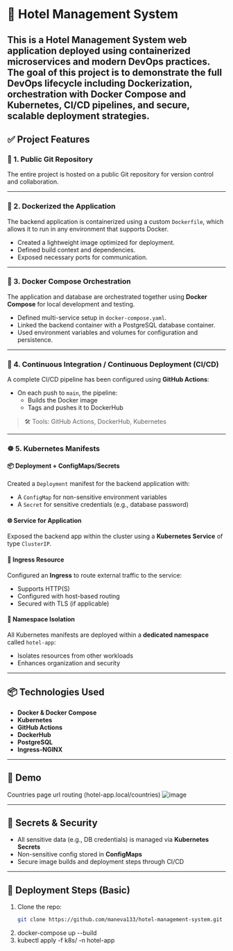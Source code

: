 # 🏨 Hotel Management System

This is a Hotel Management System web application deployed using containerized microservices and modern DevOps practices. The goal of this project is to demonstrate the full DevOps lifecycle including Dockerization, orchestration with Docker Compose and Kubernetes, CI/CD pipelines, and secure, scalable deployment strategies.
---

## ✅ Project Features

### 📁 1. Public Git Repository 
The entire project is hosted on a public Git repository for version control and collaboration.


---

### 🐳 2. Dockerized the Application 
The backend application is containerized using a custom `Dockerfile`, which allows it to run in any environment that supports Docker.

- Created a lightweight image optimized for deployment.
- Defined build context and dependencies.
- Exposed necessary ports for communication.

---

### 🧱 3. Docker Compose Orchestration 
The application and database are orchestrated together using **Docker Compose** for local development and testing.

- Defined multi-service setup in `docker-compose.yaml`.
- Linked the backend container with a PostgreSQL database container.
- Used environment variables and volumes for configuration and persistence.

---

### 🔄 4. Continuous Integration / Continuous Deployment (CI/CD) 
A complete CI/CD pipeline has been configured using **GitHub Actions**:

- On each push to `main`, the pipeline:
  - Builds the Docker image
  - Tags and pushes it to DockerHub

> 🛠 Tools: GitHub Actions, DockerHub, Kubernetes

---

### ☸️ 5. Kubernetes Manifests

#### 📦 Deployment + ConfigMaps/Secrets 
Created a `Deployment` manifest for the backend application with:

- A `ConfigMap` for non-sensitive environment variables
- A `Secret` for sensitive credentials (e.g., database password)

#### 🌐 Service for Application 
Exposed the backend app within the cluster using a **Kubernetes Service** of type `ClusterIP`.

#### 🚪 Ingress Resource 
Configured an **Ingress** to route external traffic to the service:

- Supports HTTP(S)
- Configured with host-based routing
- Secured with TLS (if applicable)


#### 🧪 Namespace Isolation 
All Kubernetes manifests are deployed within a **dedicated namespace** called `hotel-app`:

- Isolates resources from other workloads
- Enhances organization and security

---


## 📦 Technologies Used

- **Docker & Docker Compose**
- **Kubernetes**
- **GitHub Actions**
- **DockerHub**
- **PostgreSQL**
- **Ingress-NGINX**

---

## 📸 Demo
Countries page url routing (hotel-app.local/countries)
![image](https://github.com/user-attachments/assets/72b7c550-5382-47fe-9015-c4240b97acd9)

---

## 🔐 Secrets & Security

- All sensitive data (e.g., DB credentials) is managed via **Kubernetes Secrets**
- Non-sensitive config stored in **ConfigMaps**
- Secure image builds and deployment steps through CI/CD

---

## 🚀 Deployment Steps (Basic)

1. Clone the repo:
   ```bash
   git clone https://github.com/maneva133/hotel-management-system.git

2. docker-compose up --build
3. kubectl apply -f k8s/ -n hotel-app



